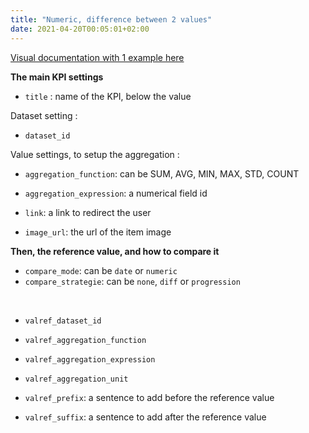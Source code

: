 ```yaml
---
title: "Numeric, difference between 2 values"
date: 2021-04-20T00:05:01+02:00
---
```


[Visual documentation with 1 example here](https://docs.google.com/presentation/d/1pG1Q2RcP20Aep_6mMK7aeG184_mzczXAm7oxAu_eMz8/edit#slide=id.p)

**The main KPI settings**

- `title` : name of the KPI, below the value

Dataset setting :
- `dataset_id`

Value settings, to setup the aggregation :
- `aggregation_function`: can be SUM, AVG, MIN, MAX, STD, COUNT
- `aggregation_expression`: a numerical field id

- `link`: a link to redirect the user
- `image_url`: the url of the item image

**Then, the reference value, and how to compare it**

- `compare_mode`: can be `date` or `numeric`
- `compare_strategie`: can be `none`, `diff` or `progression`

 

- `valref_dataset_id`
- `valref_aggregation_function`
- `valref_aggregation_expression`
- `valref_aggregation_unit`

- `valref_prefix`: a sentence to add before the reference value
- `valref_suffix`: a sentence to add after the reference value